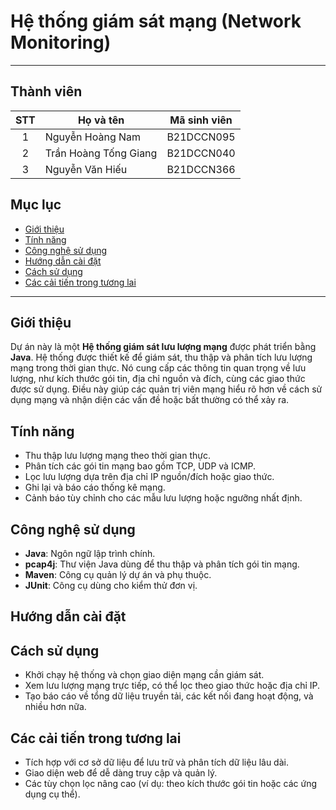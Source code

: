 


# Hệ thống giám sát mạng (Network Monitoring)
---

## Thành viên
|  STT  | Họ và tên             | Mã sinh viên |
| :---: | --------------------- | ------------ |
|   1   | Nguyễn Hoàng Nam      | B21DCCN095   |
|   2   | Trần Hoàng Tống Giang | B21DCCN040   |
|   3   | Nguyễn Văn Hiếu       | B21DCCN366   |

## Mục lục
- [Giới thiệu](#giới-thiệu)
- [Tính năng](#tính-năng)
- [Công nghệ sử dụng](#công-nghệ-sử-dụng)
- [Hướng dẫn cài đặt](#hướng-dẫn-cài-đặt)
- [Cách sử dụng](#cách-sử-dụng)
- [Các cải tiến trong tương lai](#các-cải-tiến-trong-tương-lai)

---
## Giới thiệu
Dự án này là một **Hệ thống giám sát lưu lượng mạng** được phát triển bằng **Java**. Hệ thống được thiết kế để giám sát, thu thập và phân tích lưu lượng mạng trong thời gian thực. Nó cung cấp các thông tin quan trọng về lưu lượng, như kích thước gói tin, địa chỉ nguồn và đích, cùng các giao thức được sử dụng. Điều này giúp các quản trị viên mạng hiểu rõ hơn về cách sử dụng mạng và nhận diện các vấn đề hoặc bất thường có thể xảy ra.

## Tính năng
- Thu thập lưu lượng mạng theo thời gian thực.
- Phân tích các gói tin mạng bao gồm TCP, UDP và ICMP.
- Lọc lưu lượng dựa trên địa chỉ IP nguồn/đích hoặc giao thức.
- Ghi lại và báo cáo thống kê mạng.
- Cảnh báo tùy chỉnh cho các mẫu lưu lượng hoặc ngưỡng nhất định.

## Công nghệ sử dụng
- **Java**: Ngôn ngữ lập trình chính.
- **pcap4j**: Thư viện Java dùng để thu thập và phân tích gói tin mạng.
- **Maven**: Công cụ quản lý dự án và phụ thuộc.
- **JUnit**: Công cụ dùng cho kiểm thử đơn vị.

## Hướng dẫn cài đặt


## Cách sử dụng
- Khởi chạy hệ thống và chọn giao diện mạng cần giám sát.
- Xem lưu lượng mạng trực tiếp, có thể lọc theo giao thức hoặc địa chỉ IP.
- Tạo báo cáo về tổng dữ liệu truyền tải, các kết nối đang hoạt động, và nhiều hơn nữa.

## Các cải tiến trong tương lai
- Tích hợp với cơ sở dữ liệu để lưu trữ và phân tích dữ liệu lâu dài.
- Giao diện web để dễ dàng truy cập và quản lý.
- Các tùy chọn lọc nâng cao (ví dụ: theo kích thước gói tin hoặc các ứng dụng cụ thể).


 

